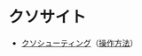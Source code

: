 # クソサイト

- [クソシューティング](https://github.com/kusoDevBattle/damn/tree/master/shooting)（[操作方法](https://github.com/kusoDevBattle/damn/tree/master/shooting)）
